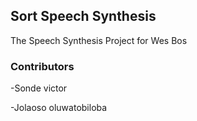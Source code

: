 ## Sort Speech Synthesis

The Speech Synthesis  Project for Wes Bos  

### Contributors 
-Sonde victor

-Jolaoso oluwatobiloba
